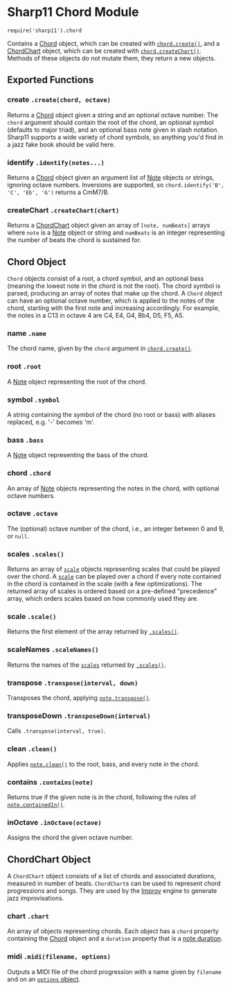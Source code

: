 # Sharp11 Chord Module
`require('sharp11').chord`

Contains a [Chord](#chord-object) object, which can be created with [`chord.create()`](#module-create), and a [ChordChart](#chord-chart-object) object, which can be created with [`chord.createChart()`](#module-create-chart).  Methods of these objects do not mutate them, they return a new objects.

## <a name="module"></a> Exported Functions
### <a name="module-create"></a> create `.create(chord, octave)`
Returns a [Chord](#chord-object) object given a string and an optional octave number.  The `chord` argument should contain the root of the chord, an optional symbol (defaults to major triad), and an optional bass note given in slash notation.  Sharp11 supports a wide variety of chord symbols, so anything you'd find in a jazz fake book should be valid here.

### <a name="module-identify"></a> identify `.identify(notes...)`
Returns a [Chord](#chord-object) object given an argument list of [Note](note.md#note-object) objects or strings, ignoring octave numbers.  Inversions are supported, so `chord.identify('B', 'C', 'Eb', 'G')` returns a CmM7/B.

### <a name="module-create-chart"></a> createChart `.createChart(chart)`
Returns a [ChordChart](#chord-chart-object) object given an array of `[note, numBeats]` arrays where `note` is a [Note](note.md#note-object) object or string and `numBeats` is an integer representing the number of beats the chord is sustained for.

## <a name="chord-object"></a> Chord Object
`Chord` objects consist of a root, a chord symbol, and an optional bass (meaning the lowest note in the chord is not the root).  The chord symbol is parsed, producing an array of notes that make up the chord.  A `Chord` object can have an optional octave number, which is applied to the notes of the chord, starting with the first note and increasing accordingly.  For example, the notes in a C13 in octave 4 are C4, E4, G4, Bb4, D5, F5, A5.

### <a name="chord-name"></a> name `.name`
The chord name, given by the `chord` argument in [`chord.create()`](#module-create).

### <a name="chord-root"></a> root `.root`
A [Note](note.md#note-object) object representing the root of the chord.

### <a name="chord-root"></a> symbol `.symbol`
A string containing the symbol of the chord (no root or bass) with aliases replaced, e.g. '-' becomes 'm'.

### <a name="chord-root"></a> bass `.bass`
A [Note](note.md#note-object) object representing the bass of the chord.

### <a name="chord-chord"></a> chord `.chord`
An array of [Note](note.md#note-object) objects representing the notes in the chord, with optional octave numbers.

### <a name="chord-octave"></a> octave `.octave`
The (optional) octave number of the chord, i.e., an integer between 0 and 9, or `null`.

### <a name="chord-scales"></a> scales `.scales()`
Returns an array of [`scale`](scale.md#scale-object) objects representing scales that could be played over the chord.  A [`scale`](scale.md#scale-object) can be played over a chord if every note contained in the chord is contained in the scale (with a few optimizations).  The returned array of scales is ordered based on a pre-defined "precedence" array, which orders scales based on how commonly used they are.

### <a name="chord-scale"></a> scale `.scale()`
Returns the first element of the array returned by [`.scales()`](#chord-scales).

### <a name="chord-scale-names"></a> scaleNames `.scaleNames()`
Returns the names of the [`scales`](scale.md#scale-object) returned by [`.scales()`](#chord-scales).

### <a name="chord-transpose"></a> transpose `.transpose(interval, down)`
Transposes the chord, applying [`note.transpose()`](note.md#note-transpose).

### <a name="chord-transpose-down"></a> transposeDown `.transposeDown(interval)`
Calls `.transpose(interval, true)`.

### <a name="chord-clean"></a> clean `.clean()`
Applies [`note.clean()`](note.md#note-clean) to the root, bass, and every note in the chord.

### <a name="chord-contains"></a> contains `.contains(note)`
Returns true if the given note is in the chord, following the rules of [`note.containedIn()`](note.md#note-contained-in).

### <a name="chord-in-octave"></a> inOctave `.inOctave(octave)`
Assigns the chord the given octave number.

## <a name="chord-chart-object"></a> ChordChart Object
A `ChordChart` object consists of a list of chords and associated durations, measured in number of beats.  `ChordChart`s can be used to represent chord progressions and songs.  They are used by the [Improv](improv.md) engine to generate jazz improvisations.

### <a name="chord-chart-chart"></a> chart `.chart`
An array of objects representing chords.  Each object has a `chord` property containing the [Chord](#chord-object) object and a `duration` property that is a [note duration](../docs/README.md#note-duration).

### <a name="chord-chart-midi"></a> midi `.midi(filename, options)`
Outputs a MIDI file of the chord progression with a name given by `filename` and on an [`options` object](midi.md#midi-options).
